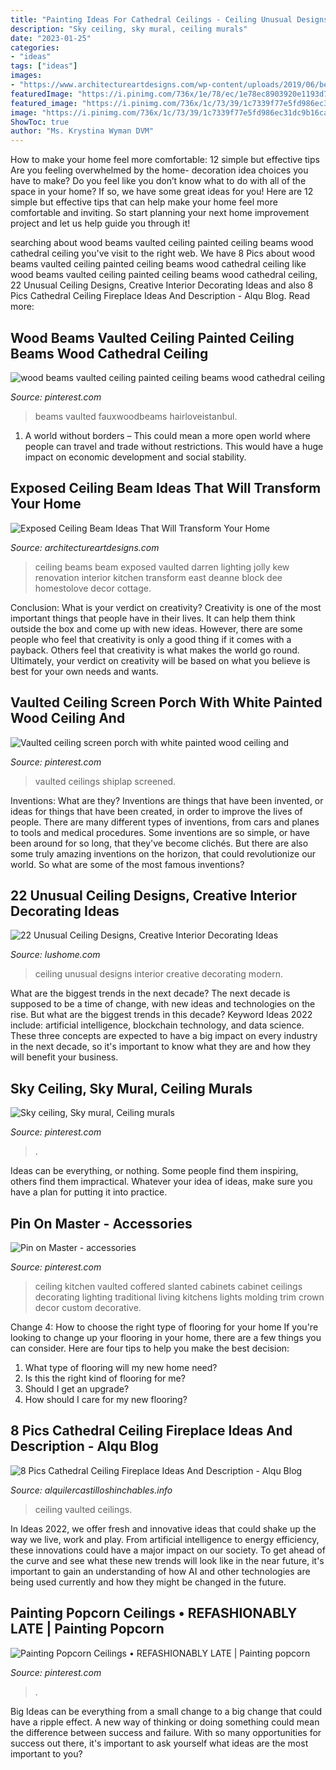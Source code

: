 ```yaml
---
title: "Painting Ideas For Cathedral Ceilings - Ceiling Unusual Designs Interior Creative Decorating Modern"
description: "Sky ceiling, sky mural, ceiling murals"
date: "2023-01-25"
categories:
- "ideas"
tags: ["ideas"]
images:
- "https://www.architectureartdesigns.com/wp-content/uploads/2019/06/beam-ceiling-1-630x919.jpg"
featuredImage: "https://i.pinimg.com/736x/1e/78/ec/1e78ec8903920e1193d7c42a02a8da80.jpg"
featured_image: "https://i.pinimg.com/736x/1c/73/39/1c7339f77e5fd986ec31dc9b16ca6ee5--paint-effects.jpg"
image: "https://i.pinimg.com/736x/1c/73/39/1c7339f77e5fd986ec31dc9b16ca6ee5--paint-effects.jpg"
ShowToc: true
author: "Ms. Krystina Wyman DVM"
---
```



How to make your home feel more comfortable: 12 simple but effective tips
Are you feeling overwhelmed by the home- decoration idea choices you have to make? Do you feel like you don’t know what to do with all of the space in your home? If so, we have some great ideas for you! Here are 12 simple but effective tips that can help make your home feel more comfortable and inviting. So start planning your next home improvement project and let us help guide you through it!

	

		
searching about wood beams vaulted ceiling painted ceiling beams wood cathedral ceiling you've visit to the right web. We have 8 Pics about wood beams vaulted ceiling painted ceiling beams wood cathedral ceiling like wood beams vaulted ceiling painted ceiling beams wood cathedral ceiling, 22 Unusual Ceiling Designs, Creative Interior Decorating Ideas and also 8 Pics Cathedral Ceiling Fireplace Ideas And Description - Alqu Blog. Read more:
		
    
## Wood Beams Vaulted Ceiling Painted Ceiling Beams Wood Cathedral Ceiling

<img loading=lazy src="https://i.pinimg.com/736x/1e/78/ec/1e78ec8903920e1193d7c42a02a8da80.jpg" onerror="this.onerror=null;this.src='https://tse2.mm.bing.net/th?id=OIP.X6itfTnNieoeJxUeIa-t-AHaLH&amp;pid=15.1';" alt="wood beams vaulted ceiling painted ceiling beams wood cathedral ceiling">

_Source: pinterest.com_

>beams vaulted fauxwoodbeams hairloveistanbul. 

	

1. A world without borders – This could mean a more open world where people can travel and trade without restrictions. This would have a huge impact on economic development and social stability. 

    
## Exposed Ceiling Beam Ideas That Will Transform Your Home

<img loading=lazy src="https://www.architectureartdesigns.com/wp-content/uploads/2019/06/beam-ceiling-1-630x919.jpg" onerror="this.onerror=null;this.src='https://tse3.mm.bing.net/th?id=OIP.HKdmI5i811omHJu1LaGgYQHaKz&amp;pid=15.1';" alt="Exposed Ceiling Beam Ideas That Will Transform Your Home">

_Source: architectureartdesigns.com_

>ceiling beams beam exposed vaulted darren lighting jolly kew renovation interior kitchen transform east deanne block dee homestolove decor cottage. 

	

Conclusion: What is your verdict on creativity?
Creativity is one of the most important things that people have in their lives. It can help them think outside the box and come up with new ideas. However, there are some people who feel that creativity is only a good thing if it comes with a payback. Others feel that creativity is what makes the world go round. Ultimately, your verdict on creativity will be based on what you believe is best for your own needs and wants.

    
## Vaulted Ceiling Screen Porch With White Painted Wood Ceiling And

<img loading=lazy src="https://i.pinimg.com/736x/a7/64/ec/a764ec20542345707dedde4e19268bf3.jpg" onerror="this.onerror=null;this.src='https://tse1.mm.bing.net/th?id=OIP.gGunlhii8Hfel5YwdIqGbQHaLH&amp;pid=15.1';" alt="Vaulted ceiling screen porch with white painted wood ceiling and">

_Source: pinterest.com_

>vaulted ceilings shiplap screened. 

	

Inventions: What are they?
Inventions are things that have been invented, or ideas for things that have been created, in order to improve the lives of people. There are many different types of inventions, from cars and planes to tools and medical procedures. Some inventions are so simple, or have been around for so long, that they've become clichés. But there are also some truly amazing inventions on the horizon, that could revolutionize our world. So what are some of the most famous inventions?

    
## 22 Unusual Ceiling Designs, Creative Interior Decorating Ideas

<img loading=lazy src="https://www.lushome.com/wp-content/uploads/2015/03/modern-ideas-unusual-ceiling-designs-13.jpg" onerror="this.onerror=null;this.src='https://tse3.mm.bing.net/th?id=OIP.86myNp902F923iLSLTJTmQHaIt&amp;pid=15.1';" alt="22 Unusual Ceiling Designs, Creative Interior Decorating Ideas">

_Source: lushome.com_

>ceiling unusual designs interior creative decorating modern. 

	

What are the biggest trends in the next decade?
The next decade is supposed to be a time of change, with new ideas and technologies on the rise. But what are the biggest trends in this decade? Keyword Ideas 2022 include: artificial intelligence, blockchain technology, and data science. These three concepts are expected to have a big impact on every industry in the next decade, so it's important to know what they are and how they will benefit your business.

    
## Sky Ceiling, Sky Mural, Ceiling Murals

<img loading=lazy src="https://i.pinimg.com/736x/1c/73/39/1c7339f77e5fd986ec31dc9b16ca6ee5--paint-effects.jpg" onerror="this.onerror=null;this.src='https://tse3.mm.bing.net/th?id=OIP.S76CKIRXT3puUsFvEcVkaAAAAA&amp;pid=15.1';" alt="Sky ceiling, Sky mural, Ceiling murals">

_Source: pinterest.com_

>. 

	

Ideas can be everything, or nothing. Some people find them inspiring, others find them impractical. Whatever your idea of ideas, make sure you have a plan for putting it into practice.

    
## Pin On Master - Accessories

<img loading=lazy src="https://i.pinimg.com/736x/6a/3b/21/6a3b21521dc637c60ff7d13f3e13c74c--vaulted-coffered-ceiling-kitchen-sink-faucets.jpg" onerror="this.onerror=null;this.src='https://tse3.mm.bing.net/th?id=OIP.t0PiNpjyzwT39d7fTOneBwHaLH&amp;pid=15.1';" alt="Pin on Master - accessories">

_Source: pinterest.com_

>ceiling kitchen vaulted coffered slanted cabinets cabinet ceilings decorating lighting traditional living kitchens lights molding trim crown decor custom decorative. 

	

Change 4: How to choose the right type of flooring for your home
If you're looking to change up your flooring in your home, there are a few things you can consider. Here are four tips to help you make the best decision: 
1. What type of flooring will my new home need?
2. Is this the right kind of flooring for me?
3. Should I get an upgrade?
4. How should I care for my new flooring?

    
## 8 Pics Cathedral Ceiling Fireplace Ideas And Description - Alqu Blog

<img loading=lazy src="https://alquilercastilloshinchables.info/wp-content/uploads/2020/06/fireplace-design-ideas-with-vaulted-ceilings-Fireplace.-Open-....jpg" onerror="this.onerror=null;this.src='https://tse2.mm.bing.net/th?id=OIP.-7izptD_yXJQMvYRd56koQAAAA&amp;pid=15.1';" alt="8 Pics Cathedral Ceiling Fireplace Ideas And Description - Alqu Blog">

_Source: alquilercastilloshinchables.info_

>ceiling vaulted ceilings. 

	

In Ideas 2022, we offer fresh and innovative ideas that could shake up the way we live, work and play. From artificial intelligence to energy efficiency, these innovations could have a major impact on our society. To get ahead of the curve and see what these new trends will look like in the near future, it's important to gain an understanding of how AI and other technologies are being used currently and how they might be changed in the future.

    
## Painting Popcorn Ceilings • REFASHIONABLY LATE | Painting Popcorn

<img loading=lazy src="https://i.pinimg.com/736x/2d/f7/78/2df77855efdfd83f3f0eae722b49f933.jpg" onerror="this.onerror=null;this.src='https://tse1.mm.bing.net/th?id=OIP.S_uojx1pim34CVDK4qDwJgHaIv&amp;pid=15.1';" alt="Painting Popcorn Ceilings • REFASHIONABLY LATE | Painting popcorn">

_Source: pinterest.com_

>. 

	

Big Ideas can be everything from a small change to a big change that could have a ripple effect. A new way of thinking or doing something could mean the difference between success and failure. With so many opportunities for success out there, it's important to ask yourself what ideas are the most important to you?

